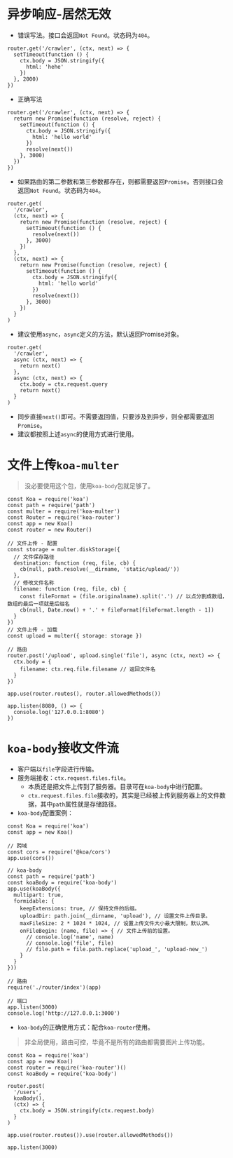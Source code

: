 # 异步响应-居然无效
* 错误写法。接口会返回`Not Found`。状态码为`404`。
```
router.get('/crawler', (ctx, next) => {
  setTimeout(function () {
    ctx.body = JSON.stringify({
      html: 'hehe'
    })
  }, 2000)
})
```
* 正确写法
```
router.get('/crawler', (ctx, next) => {
  return new Promise(function (resolve, reject) {
    setTimeout(function () {
      ctx.body = JSON.stringify({
        html: 'hello world'
      })
      resolve(next())
    }, 3000)
  })
})
```
* 如果路由的第二参数和第三参数都存在，则都需要返回`Promise`。否则接口会返回`Not Found`。状态码为`404`。
```
router.get(
  '/crawler',
  (ctx, next) => {
    return new Promise(function (resolve, reject) {
      setTimeout(function () {
        resolve(next())
      }, 3000)
    })
  },
  (ctx, next) => {
    return new Promise(function (resolve, reject) {
      setTimeout(function () {
        ctx.body = JSON.stringify({
          html: 'hello world'
        })
        resolve(next())
      }, 3000)
    })
  }
)
```
* 建议使用`async`，`async`定义的方法，默认返回Promise对象。
```
router.get(
  '/crawler',
  async (ctx, next) => {
    return next()
  },
  async (ctx, next) => {
    ctx.body = ctx.request.query
    return next()
  }
)
```
* 同步直接`next()`即可。不需要返回值，只要涉及到异步，则全都需要返回`Promise`。
* 建议都按照上述`async`的使用方式进行使用。

# 文件上传`koa-multer`
> 没必要使用这个包，使用`koa-body`包就足够了。
```
const Koa = require('koa')
const path = require('path')
const multer = require('koa-multer')
const Router = require('koa-router')
const app = new Koa()
const router = new Router()

// 文件上传 - 配置
const storage = multer.diskStorage({
  // 文件保存路径
  destination: function (req, file, cb) {
    cb(null, path.resolve(__dirname, 'static/upload/'))
  },
  // 修改文件名称
  filename: function (req, file, cb) {
    const fileFormat = (file.originalname).split('.') // 以点分割成数组，数组的最后一项就是后缀名
    cb(null, Date.now() + '.' + fileFormat[fileFormat.length - 1])
  }
})
// 文件上传 - 加载
const upload = multer({ storage: storage })

// 路由
router.post('/upload', upload.single('file'), async (ctx, next) => {
  ctx.body = {
    filename: ctx.req.file.filename // 返回文件名
  }
})

app.use(router.routes(), router.allowedMethods())

app.listen(8080, () => {
  console.log('127.0.0.1:8080')
})
```

# `koa-body`接收文件流
* 客户端以`file`字段进行传输。
* 服务端接收：`ctx.request.files.file`。
  - 本质还是把文件上传到了服务器。目录可在`koa-body`中进行配置。
  - `ctx.request.files.file`接收的，其实是已经被上传到服务器上的文件数据，其中`path`属性就是存储路径。
* `koa-body`配置案例：
```
const Koa = require('koa')
const app = new Koa()

// 跨域
const cors = require('@koa/cors')
app.use(cors())

// koa-body
const path = require('path')
const koaBody = require('koa-body')
app.use(koaBody({
  multipart: true,
  formidable: {
    keepExtensions: true, // 保持文件的后缀。
    uploadDir: path.join(__dirname, 'upload'), // 设置文件上传目录。
    maxFileSize: 2 * 1024 * 1024, // 设置上传文件大小最大限制，默认2M。
    onFileBegin: (name, file) => { // 文件上传前的设置。
      // console.log('name', name)
      // console.log('file', file)
      // file.path = file.path.replace('upload_', 'upload-new_')
    }
  }
}))

// 路由
require('./router/index')(app)

// 端口
app.listen(3000)
console.log('http://127.0.0.1:3000')
```
* `koa-body`的正确使用方式：配合`koa-router`使用。
> 非全局使用，路由可控，毕竟不是所有的路由都需要图片上传功能。
```
const Koa = require('koa')
const app = new Koa()
const router = require('koa-router')()
const koaBody = require('koa-body')

router.post(
  '/users',
  koaBody(),
  (ctx) => {
    ctx.body = JSON.stringify(ctx.request.body)
  }
)

app.use(router.routes()).use(router.allowedMethods())

app.listen(3000)
```
